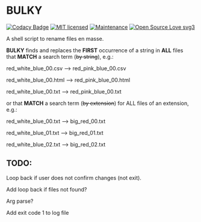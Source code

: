 # BULKY 

[![Codacy Badge](https://api.codacy.com/project/badge/Grade/fb82654b6fd24aa0b37fe1cd9e0275c1)](https://www.codacy.com/app/marshki/BULKY?utm_source=github.com&amp;utm_medium=referral&amp;utm_content=marshki/BULKY&amp;utm_campaign=Badge_Grade)
[![MIT licensed](https://img.shields.io/badge/license-MIT-blue.svg)](https://raw.githubusercontent.com/hyperium/hyper/master/LICENSE)
[![Maintenance](https://img.shields.io/badge/Maintained%3F-yes-green.svg)](https://GitHub.com/Naereen/StrapDown.js/graphs/commit-activity)
[![Open Source Love svg3](https://badges.frapsoft.com/os/v3/open-source.svg?v=103)](https://github.com/ellerbrock/open-source-badges/)

A shell script to rename files en masse. 

**BULKY** finds and replaces the **FIRST** occurrence of a string in **ALL** files  
that **MATCH** a search term (~~by string~~), e.g.:  

red_white_blue_00.csv --> red_pink_blue_00.csv

red_white_blue_00.html --> red_pink_blue_00.html 

red_white_blue_00.txt --> red_pink_blue_00.txt 

or that **MATCH** a search term (~~by extension~~) for ALL files of an extension, e.g.: 

red_white_blue_00.txt --> big_red_00.txt

red_white_blue_01.txt --> big_red_01.txt

red_white_blue_02.txt --> big_red_02.txt 

## TODO: 

Loop back if user does not confirm changes (not exit). 

Add loop back if files not found? 

Arg parse? 

Add exit code 1 to log file 
